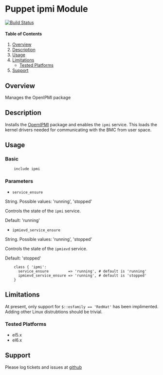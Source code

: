 Puppet ipmi Module
=========================

[![Build Status](https://travis-ci.org/jhoblitt/puppet-ipmi.png)](https://travis-ci.org/jhoblitt/puppet-ipmi)


#### Table of Contents

1. [Overview](#overview)
2. [Description](#description)
3. [Usage](#usage)
4. [Limitations](#limitations)
    * [Tested Platforms](#tested-platforms)
5. [Support](#support)


Overview
--------

Manages the OpenIPMI package


Description
-----------

Installs the [OpemIPMI](http://openipmi.sourceforge.net/) package and enables
the `ipmi` service.  This loads the kernel drivers needed for communicating
with the BMC from user space.


Usage
-----

### Basic

```puppet
    include ipmi
```

### Parameters

* `service_ensure`

String.  Possible values: 'running', 'stopped'

Controls the state of the `ipmi` service.

Default: 'running'

* `ipmievd_service_ensure`

String.  Possible values: 'running', 'stopped'

Controls the state of the `ipmievd` service.

Default: 'stopped'

```puppet
    class { 'ipmi':
      service_ensure         => 'running', # default is 'running'
      ipmievd_service_ensure => 'running', # default is 'stopped'
    }
```


Limitations
-----------

At present, only support for `$::osfamily == 'RedHat'` has been implimented.
Adding other Linux distrubtions should be trivial.

### Tested Platforms

* el5.x
* el6.x


Support
-------

Please log tickets and issues at
[github](https://github.com/jhoblitt/puppet-ipmi/issues)


